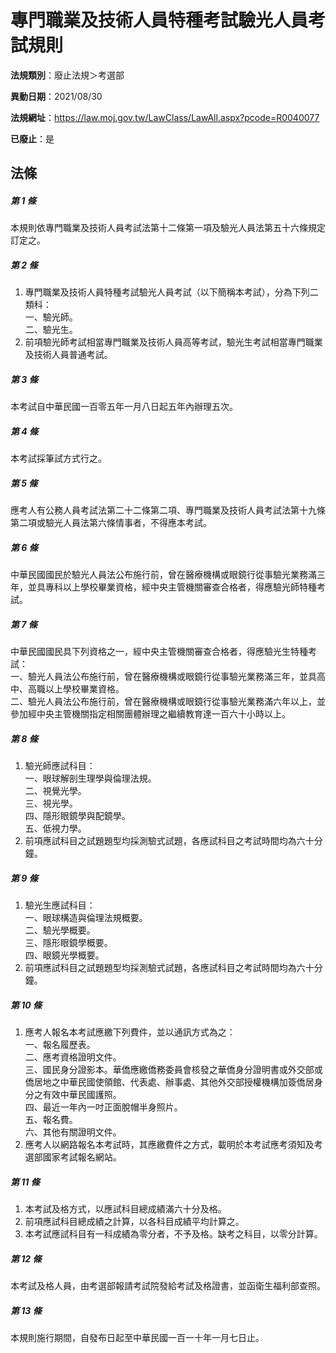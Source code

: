 # 專門職業及技術人員特種考試驗光人員考試規則

**法規類別**：廢止法規＞考選部

**異動日期**：2021/08/30  

**法規網址**：https://law.moj.gov.tw/LawClass/LawAll.aspx?pcode=R0040077

**已廢止**：是



## 法條
##### 第 1 條
本規則依專門職業及技術人員考試法第十二條第一項及驗光人員法第五十六條規定訂定之。

##### 第 2 條
1. 專門職業及技術人員特種考試驗光人員考試（以下簡稱本考試），分為下列二類科：  
一、驗光師。  
二、驗光生。
1. 前項驗光師考試相當專門職業及技術人員高等考試，驗光生考試相當專門職業及技術人員普通考試。

##### 第 3 條
本考試自中華民國一百零五年一月八日起五年內辦理五次。

##### 第 4 條
本考試採筆試方式行之。

##### 第 5 條
應考人有公務人員考試法第二十二條第二項、專門職業及技術人員考試法第十九條第二項或驗光人員法第六條情事者，不得應本考試。

##### 第 6 條
中華民國國民於驗光人員法公布施行前，曾在醫療機構或眼鏡行從事驗光業務滿三年，並具專科以上學校畢業資格，經中央主管機關審查合格者，得應驗光師特種考試。

##### 第 7 條
中華民國國民具下列資格之一，經中央主管機關審查合格者，得應驗光生特種考試：  
一、驗光人員法公布施行前，曾在醫療機構或眼鏡行從事驗光業務滿三年，並具高中、高職以上學校畢業資格。  
二、驗光人員法公布施行前，曾在醫療機構或眼鏡行從事驗光業務滿六年以上，並參加經中央主管機關指定相關團體辦理之繼續教育達一百六十小時以上。

##### 第 8 條
1. 驗光師應試科目：  
一、眼球解剖生理學與倫理法規。  
二、視覺光學。  
三、視光學。  
四、隱形眼鏡學與配鏡學。  
五、低視力學。
1. 前項應試科目之試題題型均採測驗式試題，各應試科目之考試時間均為六十分鐘。

##### 第 9 條
1. 驗光生應試科目：  
一、眼球構造與倫理法規概要。  
二、驗光學概要。  
三、隱形眼鏡學概要。  
四、眼鏡光學概要。
1. 前項應試科目之試題題型均採測驗式試題，各應試科目之考試時間均為六十分鐘。

##### 第 10 條
1. 應考人報名本考試應繳下列費件，並以通訊方式為之：  
一、報名履歷表。  
二、應考資格證明文件。  
三、國民身分證影本。華僑應繳僑務委員會核發之華僑身分證明書或外交部或僑居地之中華民國使領館、代表處、辦事處、其他外交部授權機構加簽僑居身分之有效中華民國護照。  
四、最近一年內一吋正面脫帽半身照片。  
五、報名費。  
六、其他有關證明文件。
1. 應考人以網路報名本考試時，其應繳費件之方式，載明於本考試應考須知及考選部國家考試報名網站。

##### 第 11 條
1. 本考試及格方式，以應試科目總成績滿六十分及格。
1. 前項應試科目總成績之計算，以各科目成績平均計算之。
1. 本考試應試科目有一科成績為零分者，不予及格。缺考之科目，以零分計算。

##### 第 12 條
本考試及格人員，由考選部報請考試院發給考試及格證書，並函衛生福利部查照。

##### 第 13 條
本規則施行期間，自發布日起至中華民國一百一十年一月七日止。


